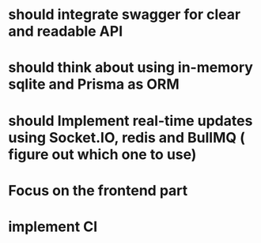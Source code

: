 # should integrate swagger for clear and readable API 
# should think about using in-memory sqlite and Prisma as ORM 
# should Implement real-time updates using Socket.IO, redis and BullMQ ( figure out which one to use)

# Focus on the frontend part 
# implement CI 